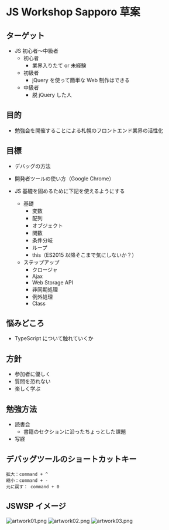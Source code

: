 # JS Workshop Sapporo 草案

## ターゲット

- JS 初心者〜中級者
  - 初心者
    - 業界入りたて or 未経験
  - 初級者
    - jQuery を使って簡単な Web 制作はできる
  - 中級者
    - 脱 jQuery した人

## 目的

- 勉強会を開催することによる札幌のフロントエンド業界の活性化

## 目標

- デバッグの方法

- 開発者ツールの使い方（Google Chrome）

- JS 基礎を固めるために下記を使えるようにする
  - 基礎
    - 変数
    - 配列
    - オブジェクト
    - 関数
    - 条件分岐
    - ループ
    - this（ES2015 以降そこまで気にしないか？）
  - ステップアップ
    - クロージャ
    - Ajax
    - Web Storage API
    - 非同期処理
    - 例外処理
    - Class

## 悩みどころ

- TypeScript について触れていくか

## 方針

- 参加者に優しく
- 質問を恐れない
- 楽しく学ぶ

## 勉強方法

- 読書会
  - 書籍のセクションに沿ったちょっとした課題
- 写経

## デバッグツールのショートカットキー

```
拡大：command + ^
縮小：command + -
元に戻す： command + 0
```

## JSWSP イメージ

![artwork01.png](../artwork01.png)
![artwork02.png](../artwork02.png)
![artwork03.png](../artwork03.png)
